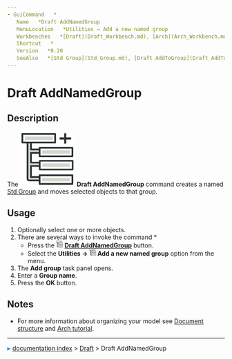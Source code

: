 ```yaml
---
- GuiCommand   *
   Name   *Draft AddNamedGroup
   MenuLocation   *Utilities → Add a new named group
   Workbenches   *[Draft](Draft_Workbench.md), [Arch](Arch_Workbench.md)
   Shortcut   *
   Version   *0.20
   SeeAlso   *[Std Group](Std_Group.md), [Draft AddToGroup](Draft_AddToGroup.md), [Draft AutoGroup](Draft_AutoGroup.md)
---
```


# Draft AddNamedGroup

## Description

The <img alt="" src=images/Draft_AddNamedGroup.svg  style="width   *24px;"> **Draft AddNamedGroup** command creates a named [Std Group](Std_Group.md) and moves selected objects to that group.

## Usage

1.  Optionally select one or more objects.
2.  There are several ways to invoke the command   *
    -   Press the **<img src="images/Draft_AddNamedGroup.svg" width=16px> [Draft AddNamedGroup](Draft_AddNamedGroup.md)** button.
    -   Select the **Utilities → <img src="images/Draft_AddNamedGroup.svg" width=16px> Add a new named group** option from the menu.
3.  The **Add group** task panel opens.
4.  Enter a **Group name**.
5.  Press the **OK** button.

## Notes

-   For more information about organizing your model see [Document structure](Document_structure.md) and [Arch tutorial](Arch_tutorial#Organizing_your_model.md).



---
![](images/Right_arrow.png) [documentation index](../README.md) > [Draft](Draft_Workbench.md) > Draft AddNamedGroup
